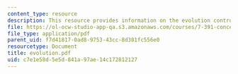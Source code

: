 ```yaml
---
content_type: resource
description: This resource provides information on the evolution controversy.
file: https://ol-ocw-studio-app-qa.s3.amazonaws.com/courses/7-391-concept-centered-teaching-spring-2006/c7e1e58d5e5d841a97ae14c172812127_evolution.pdf
file_type: application/pdf
parent_uid: f7d41817-0ad8-9753-43cc-8d381fc556e0
resourcetype: Document
title: evolution.pdf
uid: c7e1e58d-5e5d-841a-97ae-14c172812127
---
```

